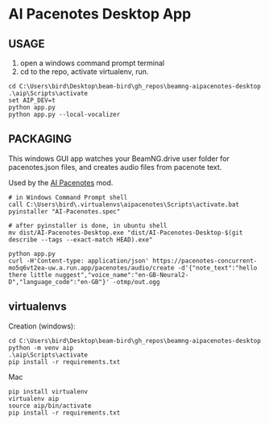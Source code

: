 AI Pacenotes Desktop App
===

USAGE
---

1. open a windows command prompt terminal
2. cd to the repo, activate virtualenv, run.
```
cd C:\Users\bird\Desktop\beam-bird\gh_repos\beamng-aipacenotes-desktop
.\aip\Scripts\activate
set AIP_DEV=t
python app.py
python app.py --local-vocalizer
```

PACKAGING
---

This windows GUI app watches your BeamNG.drive user folder for pacenotes.json files, and creates audio files from pacenote text.

Used by the [AI Pacenotes](https://www.beamng.com/resources/a-i-rally-pacenotes.27352/) mod.

```
# in Windows Command Prompt shell
call C:\Users\bird\.virtualenvs\aipacenotes\Scripts\activate.bat
pyinstaller "AI-Pacenotes.spec"

# after pyinstaller is done, in ubuntu shell
mv dist/AI-Pacenotes-Desktop.exe "dist/AI-Pacenotes-Desktop-$(git describe --tags --exact-match HEAD).exe"
```

```
python app.py
curl -H'Content-type: application/json' https://pacenotes-concurrent-mo5q6vt2ea-uw.a.run.app/pacenotes/audio/create -d'{"note_text":"hello there little nuggest","voice_name":"en-GB-Neural2-D","language_code":"en-GB"}' -otmp/out.ogg
```

virtualenvs
---

Creation (windows):

```
cd C:\Users\bird\Desktop\beam-bird\gh_repos\beamng-aipacenotes-desktop
python -m venv aip
.\aip\Scripts\activate
pip install -r requirements.txt
```

Mac
```
pip install virtualenv
virtualenv aip
source aip/bin/activate
pip install -r requirements.txt
```
